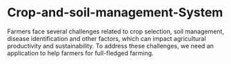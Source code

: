# Crop-and-soil-management-System
Farmers face several challenges related to crop selection, soil management, disease identification and other factors, which can impact agricultural productivity and sustainability. To address these challenges, we need an application to help farmers for full-fledged farming.
